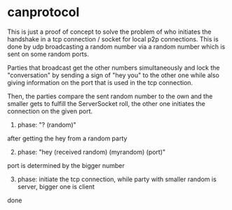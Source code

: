 # canprotocol

This is just a proof of concept to solve the problem of who initiates the handshake in a tcp connection / socket for local p2p connections.
This is done by udp broadcasting a random number via a random number which is sent on some random ports.

Parties that broadcast get the other numbers simultaneously and lock the "conversation" by sending a sign of "hey you" to the other one while also giving information on the port that is used in the tcp connection. 

Then, the parties compare the sent random number to the own and the smaller gets to fulfill the ServerSocket roll, the other one initiates the connection on the given port.


1. phase: 
  "? (random)"
  
after getting the hey from a random party

2. phase: 
  "hey (received random) (myrandom) (port)"
  
port is determined by the bigger number

3. phase: 
  initiate the tcp connection, while party with smaller random is server, bigger one is client
  
done
